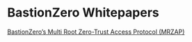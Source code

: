 # BastionZero Whitepapers
[BastionZero’s Multi Root Zero-Trust Access Protocol (MRZAP)](mrzap/README.md)